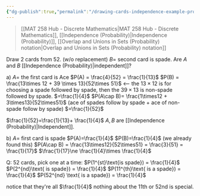 ```yaml
---
{"dg-publish":true,"permalink":"/drawing-cards-independence-example-probability/","dgHomeLink":true,"dgPassFrontmatter":false,"dgShowLocalGraph":true}
---
```


> [[MAT 258 Hub - Discrete Mathematics|MAT 258 Hub - Discrete Mathematics]], [[Independence (Probability)|Independence (Probability)]], [[Overlap and Unions in Sets (Probability) notation|Overlap and Unions in Sets (Probability) notation]]

Draw 2 cards from 52. (w/o replacement)
$B =$ second card is spade.
Are $A$ and $B$ [[Independence (Probability)|independent]]?

a) $A=$ the first card is Ace
$P(A) = \frac{4}{52} = \frac{1}{13}$
$P(B) = \frac{13\times 12 + 39 \times 13}{52\times 51}$ <-- the $13\times 12$ is for choosing a spade followed by spade, then the $39\times13$ is non-spade followed by spade.
$=\frac{1}{4}$
$P(A\cap B)= \frac{1\times12 + 3\times13}{52\times51}$ (ace of spades follow by spade + ace of non-spade follow by spade)
$=\frac{1}{52}$

$\frac{1}{52}=\frac{1}{13}+ \frac{1}{4}$
$A,B$ are [[Independence (Probability)|Independent]].



b) $A=$ first card is spade
$P(A)=\frac{1}{4}$
$P(B)=\frac{1}{4}$ (we already found this)
$P(A\cap B) = \frac{13\times12}{52\times51} = \frac{3}{51} = \frac{1}{17}$
$\frac{1}{17}\ne \frac{1}{4}\times \frac{1}{4}$

Q: 52 cards, pick one at a time:
$P(1^{st}\text{is spade}) = \frac{1}{4}$
$P(2^{nd}\text{ is spade}) = \frac{1}{4}$
$P(11^{th}\text{ is a spade}) = \frac{1}{4}$
$P(52^{nd} \text{ is a spade}) = \frac{1}{4}$

notice that they're all $\frac{1}{4}$ nothing about the 11th or 52nd is special.